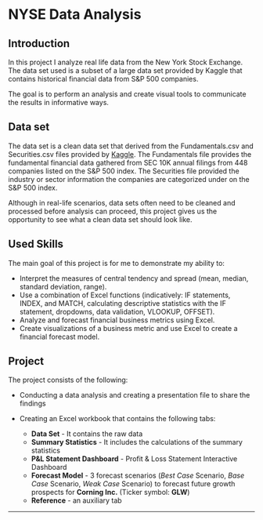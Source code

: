 # NYSE Data Analysis

## Introduction

In this project I analyze real life data from the New York Stock Exchange. The data set used is a subset of a large data set provided by Kaggle that contains historical financial data from S&P 500 companies. 

The goal is to perform an analysis and create visual tools to communicate the results in informative ways.


## <b>Data set</b><br>

The data set is a clean data set that derived from the Fundamentals.csv and Securities.csv files provided by [Kaggle](https://www.kaggle.com/datasets/dgawlik/nyse). The Fundamentals file provides the fundamental financial data gathered from SEC 10K annual filings from 448 companies listed on the S&P 500 index. The Securities file provided the industry or sector information the companies are categorized under on the S&P 500 index.

Although in real-life scenarios, data sets often need to be cleaned and processed before analysis can proceed, this project gives us the opportunity to see what a clean data set should look like.


## <b>Used Skills</b><br>

The main goal of this project is for me to demonstrate my ability to:

* Interpret the measures of central tendency and spread (mean, median, standard deviation, range).
* Use a combination of Excel functions (indicatively: IF statements, INDEX, and MATCH, calculating descriptive statistics with the IF statement, dropdowns, data validation, VLOOKUP, OFFSET).
* Analyze and forecast financial business metrics using Excel.
* Create visualizations of a business metric and use Excel to create a financial forecast model.


## <b>Project</b><br>

The project consists of the following:<br>

* Conducting a data analysis and creating a presentation file to share the findings

* Creating an Excel workbook that contains the following tabs:
  * **Data Set** - It contains the raw data
  * **Summary Statistics** - It includes the calculations of the summary statistics
  * **P&L Statement Dashboard** - Profit & Loss Statement Interactive Dashboard
  * **Forecast Model** - 3 forecast scenarios (_Best Case_ Scenario, _Base Case_ Scenario, _Weak Case_ Scenario) to forecast future growth prospects for **Corning Inc.** (Ticker symbol: **GLW**)
  * **Reference** - an auxiliary tab

__________________________________________
